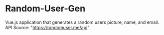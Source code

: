 # Random-User-Gen

Vue.js application that generates a random users picture, name, and email. <br>
API Source: "https://randomuser.me/api"

